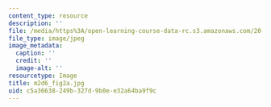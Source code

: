 ```yaml
---
content_type: resource
description: ''
file: /media/https%3A/open-learning-course-data-rc.s3.amazonaws.com/20-109-laboratory-fundamentals-in-biological-engineering-spring-2010/c5a36638249b327d9b0ee32a64ba9f9c_m2d6_fig2a.jpg
file_type: image/jpeg
image_metadata:
  caption: ''
  credit: ''
  image-alt: ''
resourcetype: Image
title: m2d6_fig2a.jpg
uid: c5a36638-249b-327d-9b0e-e32a64ba9f9c
---
```


